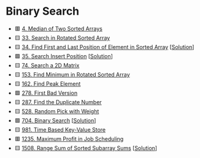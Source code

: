 # Binary Search

- 🟥 [4. Median of Two Sorted Arrays](https://leetcode.com/problems/median-of-two-sorted-arrays/)
- 🟨 [33. Search in Rotated Sorted Array](https://leetcode.com/problems/search-in-rotated-sorted-array/)
- 🟨 [34. Find First and Last Position of Element in Sorted Array](https://leetcode.com/problems/find-first-and-last-position-of-element-in-sorted-array/) [[Solution](./34.find-first-and-last-position-of-element-in-sorted-array.md)]
- 🟩 [35. Search Insert Position](https://leetcode.com/problems/search-insert-position/) [[Solution](./35.search-insert-position.md)]
- 🟨 [74. Search a 2D Matrix](https://leetcode.com/problems/search-a-2d-matrix/)
- 🟨 [153. Find Minimum in Rotated Sorted Array](https://leetcode.com/problems/find-minimum-in-rotated-sorted-array/)
- 🟨 [162. Find Peak Element](https://leetcode.com/problems/find-peak-element/)
- 🟩 [278. First Bad Version](https://leetcode.com/problems/first-bad-version/)
- 🟨 [287. Find the Duplicate Number](https://leetcode.com/problems/find-the-duplicate-number/)
- 🟨 [528. Random Pick with Weight](https://leetcode.com/problems/random-pick-with-weight/)
- 🟩 [704. Binary Search](https://leetcode.com/problems/binary-search/) [[Solution](./704.binary-search.md)]
- 🟨 [981. Time Based Key-Value Store](https://leetcode.com/problems/time-based-key-value-store/)
- 🟥 [1235. Maximum Profit in Job Scheduling](https://leetcode.com/problems/maximum-profit-in-job-scheduling/)
- 🟨 [1508. Range Sum of Sorted Subarray Sums](https://leetcode.com/problems/range-sum-of-sorted-subarray-sums/) [[Solution](./1508.range-sum-of-sorted-subarray-sums.md)]
